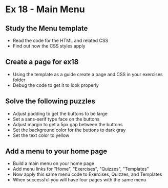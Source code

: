 # Ex 18 - Main Menu

## Study the Menu template
* Read the code for the HTML and related CSS
* Find out how the CSS styles apply

## Create a page for ex18
* Using the template as a guide create a page and CSS in your exercises folder
* Debug the code to get it to look properly

## Solve the following puzzles
* Adjust padding to get the buttons to be large
* Set a sans-serif type face on the buttons
* Adjust margin to get a 5px gap between the buttons
* Set the background color for the buttons to dark gray
* Set the text color to yellow

## Add a menu to your home page
* Build a main menu on your home page
* Add menu links for "Home", "Exercises", "Quizzes", "Templates"
* Now apply this same menu code to Exercises, Quizzes, and Templates
* When successful you will have four pages with the same menu
